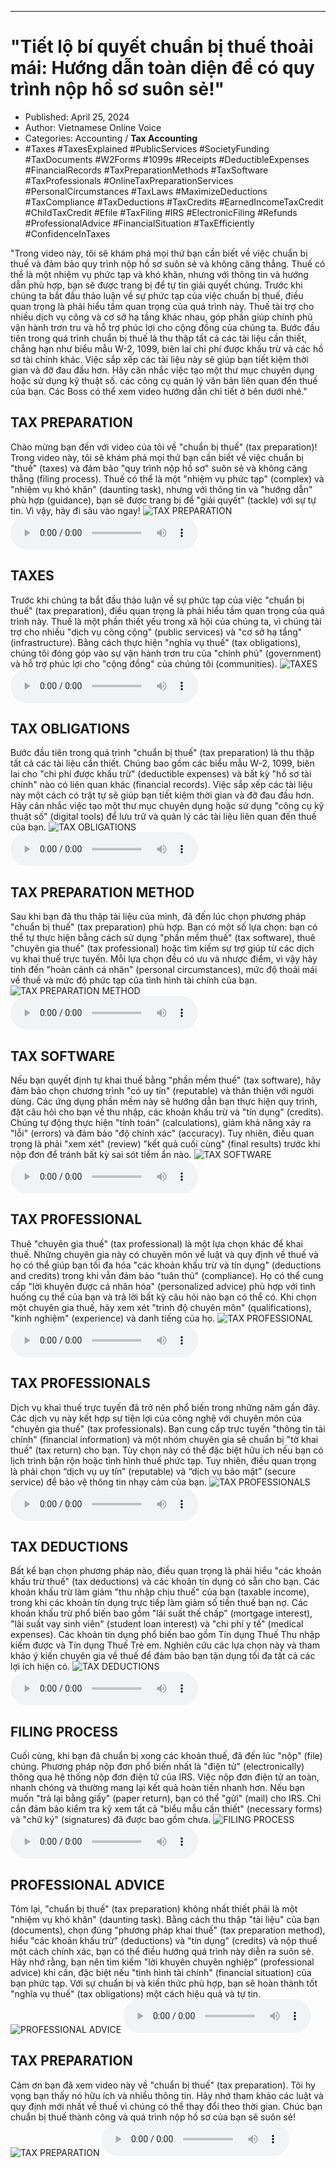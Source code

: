 
---

# \"Tiết lộ bí quyết chuẩn bị thuế thoải mái: Hướng dẫn toàn diện để có quy trình nộp hồ sơ suôn sẻ!\"

- Published: April 25, 2024
- Author: Vietnamese Online Voice
- Categories: Accounting / **Tax Accounting**
- #Taxes #TaxesExplained #PublicServices #SocietyFunding #TaxDocuments #W2Forms #1099s #Receipts #DeductibleExpenses #FinancialRecords #TaxPreparationMethods #TaxSoftware #TaxProfessionals #OnlineTaxPreparationServices #PersonalCircumstances #TaxLaws #MaximizeDeductions #TaxCompliance #TaxDeductions #TaxCredits #EarnedIncomeTaxCredit #ChildTaxCredit #Efile #TaxFiling #IRS #ElectronicFiling #Refunds #ProfessionalAdvice #FinancialSituation #TaxEfficiently #ConfidenceInTaxes

"Trong video này, tôi sẽ khám phá mọi thứ bạn cần biết về việc chuẩn bị thuế và đảm bảo quy trình nộp hồ sơ suôn sẻ và không căng thẳng. Thuế có thể là một nhiệm vụ phức tạp và khó khăn, nhưng với thông tin và hướng dẫn phù hợp, bạn sẽ được trang bị để tự tin giải quyết chúng. Trước khi chúng ta bắt đầu thảo luận về sự phức tạp của việc chuẩn bị thuế, điều quan trọng là phải hiểu tầm quan trọng của quá trình này. Thuế tài trợ cho nhiều dịch vụ công và cơ sở hạ tầng khác nhau, góp phần giúp chính phủ vận hành trơn tru và hỗ trợ phúc lợi cho cộng đồng của chúng ta. Bước đầu tiên trong quá trình chuẩn bị thuế là thu thập tất cả các tài liệu cần thiết, chẳng hạn như biểu mẫu W-2, 1099, biên lai chi phí được khấu trừ và các hồ sơ tài chính khác. Việc sắp xếp các tài liệu này sẽ giúp bạn tiết kiệm thời gian và đỡ đau đầu hơn. Hãy cân nhắc việc tạo một thư mục chuyên dụng hoặc sử dụng kỹ thuật số. các công cụ quản lý văn bản liên quan đến thuế của bạn. Các Boss có thể xem video hướng dẫn chi tiết ở bên dưới nhé."


## TAX PREPARATION

Chào mừng bạn đến với video của tôi về "chuẩn bị thuế" (tax preparation)! Trong video này, tôi sẽ khám phá mọi thứ bạn cần biết về việc chuẩn bị "thuế" (taxes) và đảm bảo "quy trình nộp hồ sơ" suôn sẻ và không căng thẳng (filing process). Thuế có thể là một "nhiệm vụ phức tạp" (complex) và "nhiệm vụ khó khăn" (daunting task), nhưng với thông tin và "hướng dẫn" phù hợp (guidance), bạn sẽ được trang bị để "giải quyết" (tackle) với sự tự tin. Vì vậy, hãy đi sâu vào ngay!
![TAX PREPARATION](https://http-archiver-apis-production-80.schnworks.com/storage/images/transitions/2024-04-24/transition--57311909531-Montserrat-SemiBold-673AB7.jpg)
<audio controls>
    <source src="https://http-archiver-apis-production-80.schnworks.com/storage/audio/file-45324381837.mp3" type="audio/mpeg">
</audio>



## TAXES

Trước khi chúng ta bắt đầu thảo luận về sự phức tạp của việc "chuẩn bị thuế" (tax preparation), điều quan trọng là phải hiểu tầm quan trọng của quá trình này. Thuế là một phần thiết yếu trong xã hội của chúng ta, vì chúng tài trợ cho nhiều "dịch vụ công cộng" (public services) và "cơ sở hạ tầng" (infrastructure). Bằng cách thực hiện "nghĩa vụ thuế" (tax obligations), chúng tôi đóng góp vào sự vận hành trơn tru của "chính phủ" (government) và hỗ trợ phúc lợi cho "cộng đồng" của chúng tôi (communities).
![TAXES](https://http-archiver-apis-production-80.schnworks.com/storage/images/transitions/2024-04-24/transition-4621437323-Montserrat-Regular-1A237E.jpg)
<audio controls>
    <source src="https://http-archiver-apis-production-80.schnworks.com/storage/audio/file-31017554437.mp3" type="audio/mpeg">
</audio>



## TAX OBLIGATIONS

Bước đầu tiên trong quá trình "chuẩn bị thuế" (tax preparation) là thu thập tất cả các tài liệu cần thiết. Chúng bao gồm các biểu mẫu W-2, 1099, biên lai cho "chi phí được khấu trừ" (deductible expenses) và bất kỳ "hồ sơ tài chính" nào có liên quan khác (financial records). Việc sắp xếp các tài liệu này một cách có trật tự sẽ giúp bạn tiết kiệm thời gian và đỡ đau đầu hơn. Hãy cân nhắc việc tạo một thư mục chuyên dụng hoặc sử dụng "công cụ kỹ thuật số" (digital tools) để lưu trữ và quản lý các tài liệu liên quan đến thuế của bạn.
![TAX OBLIGATIONS](https://http-archiver-apis-production-80.schnworks.com/storage/images/transitions/2024-04-24/transition--44862268443-Montserrat-ExtraBold-4A148C.jpg)
<audio controls>
    <source src="https://http-archiver-apis-production-80.schnworks.com/storage/audio/file-24383577361.mp3" type="audio/mpeg">
</audio>



## TAX PREPARATION METHOD

Sau khi bạn đã thu thập tài liệu của mình, đã đến lúc chọn phương pháp "chuẩn bị thuế" (tax preparation) phù hợp. Bạn có một số lựa chọn: bạn có thể tự thực hiện bằng cách sử dụng "phần mềm thuế" (tax software), thuê "chuyên gia thuế" (tax professional) hoặc tìm kiếm sự trợ giúp từ các dịch vụ khai thuế trực tuyến. Mỗi lựa chọn đều có ưu và nhược điểm, vì vậy hãy tính đến "hoàn cảnh cá nhân" (personal circumstances), mức độ thoải mái về thuế và mức độ phức tạp của tình hình tài chính của bạn.
![TAX PREPARATION METHOD](https://http-archiver-apis-production-80.schnworks.com/storage/images/transitions/2024-04-24/transition-23070368704-Montserrat-Regular-283593.jpg)
<audio controls>
    <source src="https://http-archiver-apis-production-80.schnworks.com/storage/audio/file-2412625338.mp3" type="audio/mpeg">
</audio>



## TAX SOFTWARE

Nếu bạn quyết định tự khai thuế bằng "phần mềm thuế" (tax software), hãy đảm bảo chọn chương trình "có uy tín" (reputable) và thân thiện với người dùng. Các ứng dụng phần mềm này sẽ hướng dẫn bạn thực hiện quy trình, đặt câu hỏi cho bạn về thu nhập, các khoản khấu trừ và "tín dụng" (credits). Chúng tự động thực hiện "tính toán" (calculations), giảm khả năng xảy ra "lỗi" (errors) và đảm bảo "độ chính xác" (accuracy). Tuy nhiên, điều quan trọng là phải "xem xét" (review) "kết quả cuối cùng" (final results) trước khi nộp đơn để tránh bất kỳ sai sót tiềm ẩn nào.
![TAX SOFTWARE](https://http-archiver-apis-production-80.schnworks.com/storage/images/transitions/2024-04-24/transition--17835327-Montserrat-SemiBold-283593.jpg)
<audio controls>
    <source src="https://http-archiver-apis-production-80.schnworks.com/storage/audio/file-18975341551.mp3" type="audio/mpeg">
</audio>



## TAX PROFESSIONAL

Thuê "chuyên gia thuế" (tax professional) là một lựa chọn khác để khai thuế. Những chuyên gia này có chuyên môn về luật và quy định về thuế và họ có thể giúp bạn tối đa hóa "các khoản khấu trừ và tín dụng" (deductions and credits) trong khi vẫn đảm bảo "tuân thủ" (compliance). Họ có thể cung cấp "lời khuyên được cá nhân hóa" (personalized advice) phù hợp với tình huống cụ thể của bạn và trả lời bất kỳ câu hỏi nào bạn có thể có. Khi chọn một chuyên gia thuế, hãy xem xét "trình độ chuyên môn" (qualifications), "kinh nghiệm" (experience) và danh tiếng của họ.
![TAX PROFESSIONAL](https://http-archiver-apis-production-80.schnworks.com/storage/images/transitions/2024-04-24/transition-20737388915-Montserrat-Black-4A148C.jpg)
<audio controls>
    <source src="https://http-archiver-apis-production-80.schnworks.com/storage/audio/file-38822984411.mp3" type="audio/mpeg">
</audio>



## TAX PROFESSIONALS

Dịch vụ khai thuế trực tuyến đã trở nên phổ biến trong những năm gần đây. Các dịch vụ này kết hợp sự tiện lợi của công nghệ với chuyên môn của "chuyên gia thuế" (tax professionals). Bạn cung cấp trực tuyến "thông tin tài chính" (financial information) và một nhóm chuyên gia sẽ chuẩn bị "tờ khai thuế" (tax return) cho bạn. Tùy chọn này có thể đặc biệt hữu ích nếu bạn có lịch trình bận rộn hoặc tình hình thuế phức tạp. Tuy nhiên, điều quan trọng là phải chọn “dịch vụ uy tín” (reputable) và “dịch vụ bảo mật” (secure service) để bảo vệ thông tin nhạy cảm của bạn.
![TAX PROFESSIONALS](https://http-archiver-apis-production-80.schnworks.com/storage/images/transitions/2024-04-24/transition--1827623612-Montserrat-ExtraBold-9C27B0.jpg)
<audio controls>
    <source src="https://http-archiver-apis-production-80.schnworks.com/storage/audio/file-39665346362.mp3" type="audio/mpeg">
</audio>



## TAX DEDUCTIONS

Bất kể bạn chọn phương pháp nào, điều quan trọng là phải hiểu "các khoản khấu trừ thuế" (tax deductions) và các khoản tín dụng có sẵn cho bạn. Các khoản khấu trừ làm giảm "thu nhập chịu thuế" của bạn (taxable income), trong khi các khoản tín dụng trực tiếp làm giảm số tiền thuế bạn nợ. Các khoản khấu trừ phổ biến bao gồm "lãi suất thế chấp" (mortgage interest), "lãi suất vay sinh viên" (student loan interest) và "chi phí y tế" (medical expenses). Các khoản tín dụng phổ biến bao gồm Tín dụng Thuế Thu nhập kiếm được và Tín dụng Thuế Trẻ em. Nghiên cứu các lựa chọn này và tham khảo ý kiến ​​chuyên gia về thuế để đảm bảo bạn tận dụng tối đa tất cả các lợi ích hiện có.
![TAX DEDUCTIONS](https://http-archiver-apis-production-80.schnworks.com/storage/images/transitions/2024-04-24/transition--13578263255-Montserrat-ExtraBold-880E4F.jpg)
<audio controls>
    <source src="https://http-archiver-apis-production-80.schnworks.com/storage/audio/file-573956161.mp3" type="audio/mpeg">
</audio>



## FILING PROCESS

Cuối cùng, khi bạn đã chuẩn bị xong các khoản thuế, đã đến lúc "nộp" (file) chúng. Phương pháp nộp đơn phổ biến nhất là "điện tử" (electronically) thông qua hệ thống nộp đơn điện tử của IRS. Việc nộp đơn điện tử an toàn, nhanh chóng và thường mang lại kết quả hoàn tiền nhanh hơn. Nếu bạn muốn "trả lại bằng giấy" (paper return), bạn có thể "gửi" (mail) cho IRS. Chỉ cần đảm bảo kiểm tra kỹ xem tất cả "biểu mẫu cần thiết" (necessary forms) và "chữ ký" (signatures) đã được bao gồm chưa.
![FILING PROCESS](https://http-archiver-apis-production-80.schnworks.com/storage/images/transitions/2024-04-24/transition-9362150023-Montserrat-Bold-283593.jpg)
<audio controls>
    <source src="https://http-archiver-apis-production-80.schnworks.com/storage/audio/file-8982149428.mp3" type="audio/mpeg">
</audio>



## PROFESSIONAL ADVICE

Tóm lại, "chuẩn bị thuế" (tax preparation) không nhất thiết phải là một "nhiệm vụ khó khăn" (daunting task). Bằng cách thu thập "tài liệu" của bạn (documents), chọn đúng "phương pháp khai thuế" (tax preparation method), hiểu "các khoản khấu trừ" (deductions) và "tín dụng" (credits) và nộp thuế một cách chính xác, bạn có thể điều hướng quá trình này diễn ra suôn sẻ. Hãy nhớ rằng, bạn nên tìm kiếm "lời khuyên chuyên nghiệp" (professional advice) khi cần, đặc biệt nếu "tình hình tài chính" (financial situation) của bạn phức tạp. Với sự chuẩn bị và kiến ​​thức phù hợp, bạn sẽ hoàn thành tốt "nghĩa vụ thuế" (tax obligations) một cách hiệu quả và tự tin.
![PROFESSIONAL ADVICE](https://http-archiver-apis-production-80.schnworks.com/storage/images/transitions/2024-04-24/transition-10535729260-Montserrat-ExtraBold-1A237E.jpg)
<audio controls>
    <source src="https://http-archiver-apis-production-80.schnworks.com/storage/audio/file-18511682386.mp3" type="audio/mpeg">
</audio>



## TAX PREPARATION

Cảm ơn bạn đã xem video này về "chuẩn bị thuế" (tax preparation). Tôi hy vọng bạn thấy nó hữu ích và nhiều thông tin. Hãy nhớ tham khảo các luật và quy định mới nhất về thuế vì chúng có thể thay đổi theo thời gian. Chúc bạn chuẩn bị thuế thành công và quá trình nộp hồ sơ của bạn sẽ suôn sẻ!
![TAX PREPARATION](https://http-archiver-apis-production-80.schnworks.com/storage/images/transitions/2024-04-24/transition-2406135069-Montserrat-Black-283593.jpg)
<audio controls>
    <source src="https://http-archiver-apis-production-80.schnworks.com/storage/audio/file-15426860879.mp3" type="audio/mpeg">
</audio>

